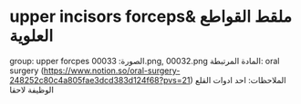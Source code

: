 # upper incisors forceps& ملقط القواطع العلوية

group: upper forcpes
الصورة: 00033.png, 00032.png
المادة المرتبطة: oral surgery (https://www.notion.so/oral-surgery-248252c80c4a805fae3dcd383d124f68?pvs=21)
الملاحظات: احد ادوات القلع الوظيفة لاحقا